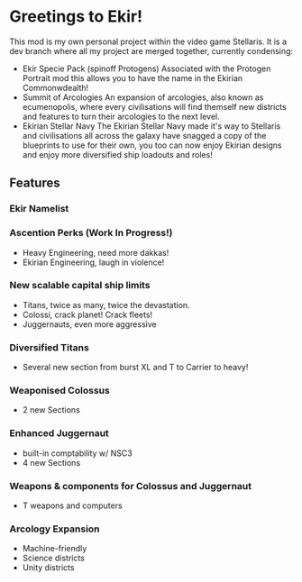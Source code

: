 # Greetings to Ekir!
This mod is my own personal project within the video game Stellaris.
It is a dev branch where all my project are merged together, currently condensing:
+ Ekir Specie Pack (spinoff Protogens)
Associated with the Protogen Portrait mod this allows you to have the name in the Ekirian Commonwdealth!
+ Summit of Arcologies
An expansion of arcologies, also known as ecumenopolis, where every civilisations will find themself new districts and features to turn their arcologies to the next level.
+ Ekirian Stellar Navy
The Ekirian Stellar Navy made it's way to Stellaris and civilisations all across the galaxy have snagged a copy of the blueprints to use for their own, you too can now enjoy Ekirian designs and enjoy more diversified ship loadouts and roles!
## Features
### Ekir Namelist
### Ascention Perks (Work In Progress!)
+ Heavy Engineering, need more dakkas!
+ Ekirian Engineering, laugh in violence!
### New scalable capital ship limits
+ Titans, twice as many, twice the devastation.
+ Colossi, crack planet! Crack fleets!
+ Juggernauts, even more aggressive
### Diversified Titans
+ Several new section from burst XL and T to Carrier to heavy!
### Weaponised Colossus
+ 2 new Sections
### Enhanced Juggernaut
+ built-in comptability w/ NSC3
+ 4 new Sections
### Weapons & components for Colossus and Juggernaut
+ T weapons and computers
### Arcology Expansion
+ Machine-friendly
+ Science districts
+ Unity districts